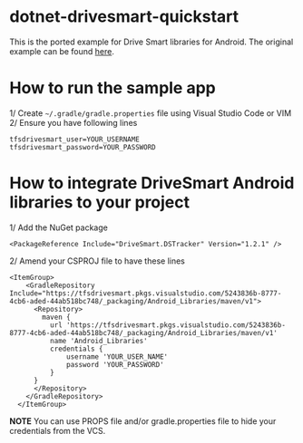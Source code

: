 # dotnet-drivesmart-quickstart

This is the ported example for Drive Smart libraries for Android. The original example can be found [here](https://github.com/DriveSmart-MobileTeam/dstracker_integration_sample).

# How to run the sample app

1/ Create `~/.gradle/gradle.properties` file using Visual Studio Code or VIM
2/ Ensure you have following lines
```
tfsdrivesmart_user=YOUR_USERNAME
tfsdrivesmart_password=YOUR_PASSWORD
```

# How to integrate DriveSmart Android libraries to your project

1/ Add the NuGet package

```
<PackageReference Include="DriveSmart.DSTracker" Version="1.2.1" />
```

2/ Amend your CSPROJ file to have these lines
```
<ItemGroup>
    <GradleRepository Include="https://tfsdrivesmart.pkgs.visualstudio.com/5243836b-8777-4cb6-aded-44ab518bc748/_packaging/Android_Libraries/maven/v1">
      <Repository>
        maven {
          url 'https://tfsdrivesmart.pkgs.visualstudio.com/5243836b-8777-4cb6-aded-44ab518bc748/_packaging/Android_Libraries/maven/v1'
          name 'Android_Libraries'
          credentials {
              username 'YOUR_USER_NAME'
              password 'YOUR_PASSWORD'
          }
      }
      </Repository>
    </GradleRepository>
  </ItemGroup>
```
**NOTE** You can use PROPS file and/or gradle.properties file to hide your credentials from the VCS.